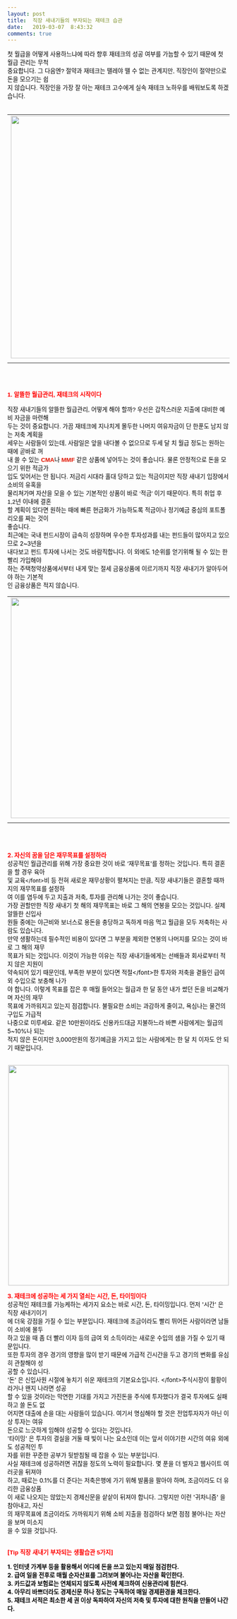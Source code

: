 ```yaml
---
layout: post
title:  직장 새내기들의 부자되는 재테크 습관
date:   2019-03-07  8:43:32
comments: true
---
```





<p><font color="#000000"><font face="Arial"><span style="font-size: 10pt;">첫 월급을 어떻게 사용하느냐에 따라 향후 재</span></font><font face="Arial"><span style="font-size: 10pt;">테크의 성공 여부를 </span></font></font><font color="#000000"><font face="Arial"><span style="font-size: 10pt;">가늠할 수 있기 때문에 첫 월급 관리는 무척 <br> 중요합니다. </span><span style="font-size: 10pt;">그 다음엔? 절약과 </span></font><font face="Arial"><span style="font-size: 10pt;">재테크는 뗄레야 뗄 수 없는 관계지만, 직</span></font></font><font color="#000000" face="Arial"><span style="font-size: 10pt;">장인이 절약만으로 돈을 모으기는 쉽<br> 지 않습니다. </span><span style="font-size: 10pt;">직장인</span></font><font face="Arial"><span style="font-size: 10pt;"><font color="#000000"><span style="font-size: 10pt;">을 가장 잘 아는 재테크 고수에게 실속 재테크 노하우를 배워보도록 하겠습니다.</span></font><br></span></font><br></p><div><table width="100%"><tbody><tr><td align="middle"><div class="imageblock center" style="text-align: center; clear: both;"><span data-lightbox="lightbox" data-url="https://t1.daumcdn.net/cfile/tistory/20077D134C0DBF4079?download"><img width="550" height="367" style="height: auto; cursor: pointer; max-width: 100%;" alt="" src="https://t1.daumcdn.net/cfile/tistory/20077D134C0DBF4079" filemime="image/jpeg" filename="재테크1.jpg"></span></div></td></tr><tr><td align="middle"></td></tr></tbody></table></div><p><br></p>
<p><strong><font color="#ff0000" face="Arial"><span style="font-size: 9pt;"><br><span style="font-size: 10pt;">1.&nbsp;알뜰한 월급관리, 재테크의 시작이다<br><br></span></span></font></strong><font face="Arial"><font color="#000000"><span style="font-size: 10pt;">직장 새내기들의 알뜰한 월급관리, 어떻게 해야 할까? 우선은 갑작스러운 지출에 대비한 예비 </span><span style="font-size: 10pt;">자금을 마련해<br> 두는 것이</span></font><font color="#000000"><span style="font-size: 10pt;">&nbsp;중요합니다. 가끔 재테크에 지나치게 몰두한 나머지 여유자금이 단 한</span><span style="font-size: 10pt;">푼도 남지 않는 저축 계획을 <br> 세우는 사람</span></font><font color="#000000"><span style="font-size: 10pt;">들이 있는</span><span style="font-size: 10pt;">데, 사람일은 앞을 내다볼 수 없으므</span><span style="font-size: 10pt;">로 두세 달 치 월급 정도는 원하는 때에 곧바로 꺼<br> 내 쓸 수 있</span></font><font color="#000000"><span style="font-size: 10pt;">는 </span><span style="font-size: 9pt;"><strong><font color="#e31600"><span style="font-size: 10pt;">CMA</span></font></strong></span><span style="font-size: 10pt;">나 </span><span style="font-size: 9pt;"><strong><font color="#e31600"><span style="font-size: 10pt;">MMF</span></font></strong></span><span style="font-size: 10pt;"> 같은&nbsp;</span><span style="font-size: 10pt;">상품에 넣어</span><span style="font-size: 10pt;">두는 것이 좋습니다. </span></font><font color="#000000"><span style="font-size: 10pt;">물론 안정적으로 돈을 모으기 위한 </span><span style="font-size: 10pt;">적금</span><span style="font-size: 10pt;">가<br> 입도 잊어서는 안 됩니다. 저금리 시대라 홀</span><span style="font-size: 10pt;">대 당하고 </span><span style="font-size: 10pt;">있는 적금이지만 직</span></font><font color="#000000"><span style="font-size: 10pt;">장 새내기 입장에서 소비의 유혹을 <br> 물리쳐가며&nbsp;자산을 모을 수 있는 기</span><span style="font-size: 10pt;">본적인 상품이 바로&nbsp;</span><span style="font-size: 10pt;">‘적금' 이기 때문이다. </span></font><font color="#000000"><span style="font-size: 10pt;">특히 취업 후 1,2년 이내에 결혼<br> 할 계획이 있다면 원</span><span style="font-size: 10pt;">하는 때에 빠른 현금화가 가능하도록 적금이나&nbsp;</span><span style="font-size: 10pt;">정기예금 중심</span></font><span style="font-size: 9pt;"><font color="#000000"><span style="font-size: 10pt;">의 포트폴리오를 짜는 것이 <br> 좋습니다.</span></font></span></font><br><font color="#000000"><span style="font-size: 10pt;">최근에는 국내 펀드시장이 급속히 성장하며 우수한 투자성과를 내는 펀드들이 많아지고 </span><span style="font-size: 10pt;">있으므로 2~3년을 <br></span></font><font color="#000000"><span style="font-size: 10pt;">내다보고 펀</span><span style="font-size: 10pt;">드 투자에 나서는 것도 바람직합니다. </span></font><font color="#000000"><span style="font-size: 10pt;">이 외에도 1순위를 얻기위해 될 수 있는 한 빨리 가입해야 <br> 하는 </span><span style="font-size: 10pt;">주택청약상품</span><span style="font-size: 10pt;">에서</span><span style="font-size: 10pt;">부터 내게 맞</span><span style="font-size: 10pt;">는 절세 금융상품에 </span></font><font color="#000000"><span style="font-size: 10pt;">이르기까지 직장 새내기가 알아두어야 하는 기본적<br> 인 금융상품은 적지 않습니</span><span style="font-size: 10pt;">다.&nbsp;</span><br></font></p><div><table width="100%"><tbody><tr><td align="middle"><div class="imageblock center" style="text-align: center; clear: both;"><span data-lightbox="lightbox" data-url="https://t1.daumcdn.net/cfile/tistory/18242C114C0DBF6F09?download"><img width="500" height="331" style="height: auto; cursor: pointer; max-width: 100%;" alt="" src="https://t1.daumcdn.net/cfile/tistory/18242C114C0DBF6F09" filemime="" filename="cfile24.uf@18242C114C0DBF6F093801.jpg"></span></div></td></tr><tr><td align="middle"></td></tr></tbody></table></div><p><br><span style="font-size: 10pt;"><br></span></p><div class="autosourcing-stub"></div><p><span style="font-size: 10pt;"><font color="#ff0000"><strong><span style="font-size: 10pt;">2. 자신의 꿈을 담은 재무목표를 설정하라</span></strong></font></span><font color="#000000"><span style="font-size: 9pt;"><br><span style="font-size: 10pt;">성공적인 월급관리를 위해 가장 중요한 것이 바로 ‘재무목표'를 정하는 것입니다. 특히 결혼을 할 </span><span style="font-size: 10pt;">경우 육아 <br> 및 교육</span>&lt;/font&gt;<font color="#000000"><span style="font-size: 10pt;">비&nbsp;</span><span style="font-size: 10pt;">등 전혀 새로운 재무상황이 펼쳐지는 만큼, 직장 새내기들은 결혼할 때까</span><span style="font-size: 10pt;">지의 재무목표를 설정하<br> 여 이를 염두</span></font><span style="font-size: 10pt;"><font color="#000000"><span style="font-size:10pt;">에 두고</span><span style="font-size: 10pt;"> 지출과 저축, 투자를 관리해 나가는 것이 좋습니다. </span><br></span></font></span><font color="#000000"><span style="font-size: 10pt;">가장 권할만한 직장 새내기 첫 해의 재무목표는 </span><span style="font-size: 10pt;">바로 </span><span style="font-size: 10pt;">그 해의 연봉을 모으는 것입니</span><span style="font-size: 10pt;">다. 실제 </span><span style="font-size: 10pt;">알뜰한 신입사<br> 원들 중</span></font><font color="#000000"><span style="font-size: 10pt;">에</span><span style="font-size: 10pt;">는 야근비와 보너스로 용돈을 충당하고 독하게 마음 먹고 월급을 모두 </span><span style="font-size: 10pt;">저축하는 사람도 있습니다. <br>만약 생활하는데&nbsp;</span></font><font color="#000000"><span style="font-size: 10pt;">필</span><span style="font-size: 10pt;">수적인 비용이 있다면 그 부분을 제외한 연봉의 나</span><span style="font-size: 10pt;">머지를 모으는 것이 바로 그 해의 재무<br> 목표가 되는 것입니다.&nbsp;</span><span style="font-size: 10pt;">이것이 가</span></font><font color="#000000"><span style="font-size: 10pt;">능한 이유는 직장 새내기들에게</span><span style="font-size: 10pt;">는 선배들과 회사로부터 적지 않은 지원이 <br> 약속되어 있기 때문인데, 부족한&nbsp;</span><span style="font-size: 10pt;">부분이 </span></font><span style="font-size: 10pt;"><font color="#000000"><span style="font-size:10pt;">있다면 적절</span>&lt;/font&gt;</span><span style="font-size: 10pt;"><font color="#000000"><span style="font-size: 10pt;">한 투자와 저축을 곁들인 급여 외 수입으로 보충해 나가<br> 야 합니다. </span><font color="#000000"><span style="font-size: 10pt;">이렇게 목표를 잡은 후 매월 들어오는 월급과 한 달 동안 내가 썼던 돈을 비교해가며 자신의 재</span><span style="font-size: 10pt;">무<br> 목표에 가까워지고</span><span style="font-size: 10pt;"> </span></font><font color="#000000"><span style="font-size: 10pt;">있는지 점검합니다. 불필요한 소비는 과감하게 줄이고, 욕심나는 물건의 구</span><span style="font-size: 10pt;">입도 가급적 <br> 나중으로 미루세요.&nbsp;</span><span style="font-size: 10pt;">같은 10만원이</span></font><font color="#000000"><span style="font-size: 10pt;">라도 신용카드대금 지불하느라 바쁜 사람에게는 </span><span style="font-size: 10pt;">월급의 5~10%나 되는 <br> 적지 않은 돈이지만 3,000만원</span><span style="font-size: 10pt;">의 정기예금을 </span></font><span style="font-size: 10pt;"><span style="font-size: 9pt;"><font color="#000000"><span style="font-size: 10pt;">가지고 있는 사람에게는 </span></font></span><span style="font-size: 9pt;"><font color="#000000"><span style="font-size: 10pt;">한 달 치 이자도 안 되기 때문입니다.&nbsp;<br><br></span></font></span></font></span></font></span></font><div class="autosourcing-stub"></div><p><div class="imageblock center" style="text-align: center; clear: both;"><font color="#000000"><font color="#000000"><font color="#000000"><span data-lightbox="lightbox" data-url="https://t1.daumcdn.net/cfile/tistory/131E321D4BFCD925AD?download"><img width="500" height="363" style="height: auto; cursor: pointer; max-width: 100%;" alt="" src="https://t1.daumcdn.net/cfile/tistory/131E321D4BFCD925AD" filemime="" filename="cfile23.uf@131E321D4BFCD925AD9303.jpg"></span></font></font></font></div><p></p><font color="#000000"><font color="#000000"><font color="#000000"><p><strong><span style="font-size: 10pt;"><font color="#ff0000"><span style="font-size: 10pt;">3. 재테크에 성공하는 세 가지 열쇠는 시간, 돈, 타이밍이다</span><br></font></span></strong><font color="#000000"><span style="font-size: 10pt;">성공적인 재테크를 가능케하는 세가지 요소는 바로 시간, 돈, 타이밍입니다. 먼저 '시간' 은 직장 </span><span style="font-size: 10pt;">새내기이기<br> 에 더욱&nbsp;</span><span style="font-size: 10pt;">강점</span></font><font color="#000000"><span style="font-size: 10pt;">을 가질 수 있는 부분입니다. 재테크에 조금이라도 빨리 뛰어든 사람이라</span><span style="font-size: 10pt;">면 남들이 소비에 몰두<br> 하고 있을 때 좀</span><span style="font-size: 10pt;"> 더 빨리 </span></font><font color="#000000"><span style="font-size: 10pt;">이자 등의 급여 외 소득이라는 새로운 수입의 샘</span><span style="font-size: 10pt;">을 가질 수 있기 때문입니다. <br>또한 투자의 경우 경기의 영향</span><span style="font-size: 10pt;">을 많이 받기 </span></font><font color="#000000"><span style="font-size: 10pt;">때문에 가급적 긴시간을 </span><span style="font-size: 10pt;">두고 경기의 변화를 유심히 관찰해야 성<br> 공할 수 있습니다.&nbsp;</span><br><span style="font-size: 10pt;"><font color="#000000"><span style="font-size:10pt;">'돈' 은&nbsp;신입사원 시절에 놓치기 쉬운 재테크의 기본요소입니다.&nbsp;</span>&lt;/font&gt;</span></font><font color="#000000"><span style="font-size: 10pt;">주식시장이 활황이라</span><span style="font-size: 10pt;">거나 왠지 나라면 성공<br></span></font><font color="#000000"><span style="font-size: 10pt;">할 수&nbsp;</span><span style="font-size: 10pt;">있을 것이라는 막연한 기대를 가지고 가진돈을 주식에 투자했다가&nbsp;</span><span style="font-size: 10pt;">결국 투자에도 실패하고 쓸 돈도 없<br> 어지면 대</span></font><font color="#000000"><span style="font-size: 10pt;">출에&nbsp;</span><span style="font-size: 10pt;">손을 대는 사람들이 있습니다. 여기서 명심해야 할 것은 전업투</span><span style="font-size: 10pt;">자자가 아닌 이상 투자는&nbsp;여유<br> 돈으로 느긋하게 임해야&nbsp;</span><span style="font-size: 10pt;">성공</span></font><span style="font-size: 9pt;"><font color="#000000"><span style="font-size: 10pt;">할 수 있다는 것입니다. <br></span></font></span><font color="#000000"><span style="font-size: 10pt;">'타이밍' 은 투자의 결실을 거둘 때 빛이 나는 요소인데 이는 앞서 이야기한 시간의 여유&nbsp;</span><span style="font-size: 10pt;">외에도 </span><span style="font-size: 10pt;">성공적인 투<br> 자를 위한 </span></font><span style="font-size: 9pt;"><font color="#000000"><span style="font-size: 10pt;">꾸준한 공부가 뒷받침될 때 잡을 수 있는 부분입니다.</span><br><font color="#000000"><span style="font-size: 10pt;">사실 재테크에 성공하려면 귀찮을 정도의 노력이 필요합니다. 몇 푼을 더 벌자고 웹사이트 여러</span><span style="font-size: 10pt;">곳을 뒤져야 <br> 하고, 때</span><span style="font-size: 10pt;">로</span></font><font color="#000000"><span style="font-size: 10pt;">는 0.1%를 더 준다는 저축은행에 가기 위해 발품을 팔아야 하며, 조금이</span><span style="font-size: 10pt;">라도 더 유리한 금융상품<br> 이 새로 나오지는&nbsp;</span><span style="font-size: 10pt;">않</span></font><font color="#000000"><span style="font-size: 10pt;">았는지 경제신문을 샅샅이 뒤져야 합니다. 그렇지만 </span><span style="font-size: 10pt;">이런 '귀차니즘' 을 참아내고, 자신<br> 의 재무목표에 조금이라도&nbsp;</span><span style="font-size: 10pt;">가까워</span></font><span style="font-size: 10pt;"><span style="font-size: 9pt;"><font color="#000000"><span style="font-size: 10pt;">지기 위해 소비 지출을 점검</span></font></span><span style="font-size: 9pt;"><font color="#000000"><span style="font-size: 10pt;">하다 보면 점점 불어나는 자산을 보며 미소지<br> 을&nbsp;수 있을 것입니다.</span><br><span style="font-size: 10pt;">&nbsp;</span></font></span><span style="font-size: 10pt;"> </span><br></span></font></span></font><div class="autosourcing-stub"></div><p><font color="#000000"><font color="#000000"><font color="#ff0000"><strong><font style="background-color: rgb(255, 255, 255);"><span style="font-size: 10pt;">[</span></font></strong><strong><font style="background-color: rgb(255, 255, 255);"><font face="Arial"><span style="font-size: 10pt;">Tip</span><span style="font-size: 10pt;"> 직장 새내기 부자되는 생활습관 5가지</span></font><span style="font-size: 10pt;">] </span></font></strong></font> </font></font><p><font color="#000000"><font color="#000000"></font></font></p><font color="#000000"><font color="#000000"><p><strong><span style="font-size: 9pt;"><span style="font-size: 10pt;">1. 인터넷 가계부 등을 활용해서 어디에 돈을 쓰고 있는지 매일 점검한다.</span><br></span></strong><strong><span style="font-size: 9pt;"><span style="font-size: 10pt;">2. 급여 일을 전후로 매월 순자산표를 그려보며 불어나는 자산을 확인한다.</span><br></span></strong><strong><span style="font-size: 9pt;"><span style="font-size: 10pt;">3. 카드값과 보험료는 연체되지 않도록 사전에 체크하여 신용관리에 힘쓴다.</span><br></span></strong><strong><span style="font-size: 9pt;"><span style="font-size: 10pt;">4. 아무리 바쁘더라도 경제신문 하나 정도는 구독하여 매일 경제환경을 체크한다. </span><br></span></strong><span style="font-size: 10pt;"><strong><span style="font-size: 10pt;">5. 재테크 서적은 최소한 세 권 이상 독파하여 자신의 저축 및 투자에 대한 원칙을 만들어 나간</span></strong></span><span style="font-size: 10pt;"><strong><span style="font-size: 10pt;">다.</span></strong></span></p></font></font></font></font><p></p></font><p><br></p>